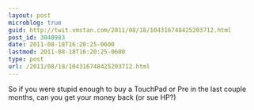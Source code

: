 ```yaml
---
layout: post
microblog: true
guid: http://twit.vmstan.com/2011/08/18/104316748425203712.html
post_id: 3040983
date: 2011-08-18T16:20:25-0600
lastmod: 2011-08-18T16:20:25-0600
type: post
url: /2011/08/18/104316748425203712.html
---
```

So if you were stupid enough to buy a TouchPad or Pre in the last couple months, can you get your money back (or sue HP?)

